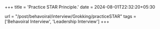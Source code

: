 +++
title = 'Practice STAR Principle.'
date = 2024-08-01T22:32:20+05:30

url = "/post/behavoiral/interview/Grokking/practiceSTAR"
tags = ['Behavoiral Interview', 'Leadership Interview']
+++


